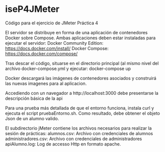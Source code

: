 # iseP4JMeter
Código para el ejercicio de JMeter Práctica 4

El servidor se distribuye en forma de una aplicación de contenedores Docker sobre Compose. Ambas aplicaciones deben estar instaladas para ejecutar el servidor: 
  Docker Community Edition: https://docs.docker.com/install/
  Docker Compose: https://docs.docker.com/compose/

Tras descar el código, situarse en el directorio principal (al mismo nivel del archivo docker-compose.yml y ejecutar: 
  docker-compose up 
  
Docker descargará las imágenes de contenedores asociados y construirá las nuevas imagenes para al aplicacion. 

Accediendo con un navegador a http://localhost:3000 debe presentarse la descripción básica de la api

Para una prueba más detallada de que el entorno funciona, instala curl y ejecuta el script pruebaEntorno.sh. Como resultado, debe obtener el objeto Json de un alumno valido. 

El subdirectorio jMeter contiene los archivos necesarios para realizar la sesión de prácticas: 
    alumnos.csv: Archivo con credenciales de alumnos
    administradores.csv: Archivo con credenciales de administradores
    apiAlumno.log: Log de accesso Http en formato apache. 
  
  
